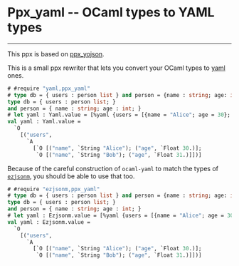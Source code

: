 # Ppx_yaml -- OCaml types to YAML types
----

This ppx is based on [ppx_yojson](https://github.com/NathanReb/ppx_yojson).

This is a small ppx rewriter that lets you convert your OCaml types to [yaml](https://github.com/avsm/ocaml-yaml) ones. 

```ocaml env=yaml
# #require "yaml,ppx_yaml"
# type db = { users : person list } and person = {name : string; age: int }
type db = { users : person list; }
and person = { name : string; age : int; }
# let yaml : Yaml.value = [%yaml {users = [{name = "Alice"; age = 30}; {name = "Bob"; age = 31}]}]
val yaml : Yaml.value =
  `O
    [("users",
      `A
        [`O [("name", `String "Alice"); ("age", `Float 30.)];
         `O [("name", `String "Bob"); ("age", `Float 31.)]])]
```

Because of the careful construction of `ocaml-yaml` to match the types of [`ezjsonm`](https://github.com/mirage/ezjsonm), you should be able to use that too. 

```ocaml env=yaml
# #require "ezjsonm,ppx_yaml"
# type db = { users : person list } and person = {name : string; age: int }
type db = { users : person list; }
and person = { name : string; age : int; }
# let yaml : Ezjsonm.value = [%yaml {users = [{name = "Alice"; age = 30}; {name = "Bob"; age = 31}]}]
val yaml : Ezjsonm.value =
  `O
    [("users",
      `A
        [`O [("name", `String "Alice"); ("age", `Float 30.)];
         `O [("name", `String "Bob"); ("age", `Float 31.)]])]
```
